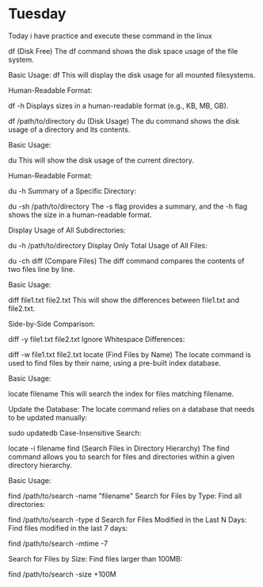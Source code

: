 # Tuesday

Today i have practice and execute these command in the linux

df (Disk Free)
The df command shows the disk space usage of the file system.

Basic Usage:
df
This will display the disk usage for all mounted filesystems.

Human-Readable Format:


df -h
Displays sizes in a human-readable format (e.g., KB, MB, GB).

df /path/to/directory
du (Disk Usage)
The du command shows the disk usage of a directory and its contents.

Basic Usage:


du
This will show the disk usage of the current directory.

Human-Readable Format:

du -h
Summary of a Specific Directory:


du -sh /path/to/directory
The -s flag provides a summary, and the -h flag shows the size in a human-readable format.

Display Usage of All Subdirectories:

du -h /path/to/directory
Display Only Total Usage of All Files:

du -ch
diff (Compare Files)
The diff command compares the contents of two files line by line.

Basic Usage:

diff file1.txt file2.txt
This will show the differences between file1.txt and file2.txt.

Side-by-Side Comparison:

diff -y file1.txt file2.txt
Ignore Whitespace Differences:

diff -w file1.txt file2.txt
 locate (Find Files by Name)
The locate command is used to find files by their name, using a pre-built index database.

Basic Usage:

locate filename
This will search the index for files matching filename.

Update the Database:
The locate command relies on a database that needs to be updated manually:

sudo updatedb
Case-Insensitive Search:

locate -i filename
 find (Search Files in Directory Hierarchy)
The find command allows you to search for files and directories within a given directory hierarchy.

Basic Usage:

find /path/to/search -name "filename"
Search for Files by Type:
Find all directories:

find /path/to/search -type d
Search for Files Modified in the Last N Days:
Find files modified in the last 7 days:

find /path/to/search -mtime -7

Search for Files by Size:
Find files larger than 100MB:

find /path/to/search -size +100M

